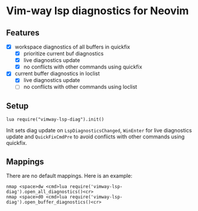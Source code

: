 # Vim-way lsp diagnostics for Neovim

## Features

- [x] workspace diagnostics of all buffers in quickfix
    - [x] prioritize current buf diagnostics
    - [x] live diagnostics update
    - [x] no conflicts with other commands using quickfix
- [x] current buffer diagnostics in loclist
    - [x] live diagnostics update
    - [ ] no conflicts with other commands using loclist

## Setup

```vimscript
lua require("vimway-lsp-diag").init()
```

Init sets diag update on `LspDiagnosticsChanged`, `WinEnter` for live diagnostics update
and `QuickFixCmdPre` to avoid conflicts with other commands using quickfix.

## Mappings

There are no default mappings. Here is an example:

```vimscript
nmap <space>dw <cmd>lua require('vimway-lsp-diag').open_all_diagnostics()<cr>
nmap <space>d0 <cmd>lua require('vimway-lsp-diag').open_buffer_diagnostics()<cr>
```

